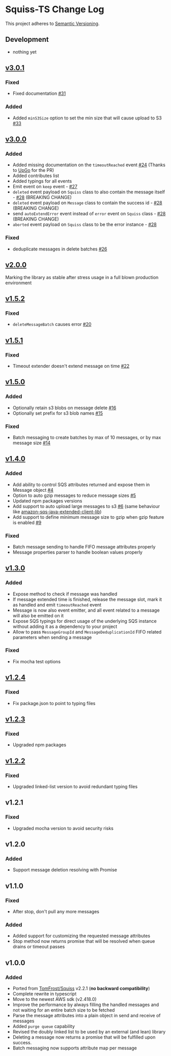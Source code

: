 # Squiss-TS Change Log
This project adheres to [Semantic Versioning](http://semver.org/).

## Development
- nothing yet

## [v3.0.1]
### Fixed
- Fixed documentation [#31](https://github.com/PruvoNet/squiss-ts/issues/31)
### Added
- Added `minS3Size` option to set the min size that will cause upload to S3 [#33](https://github.com/PruvoNet/squiss-ts/issues/33)

## [v3.0.0]
### Added
- Added missing documentation on the `timeoutReached` event [#24](https://github.com/PruvoNet/squiss-ts/issues/24) (Thanks to [UpGo](https://github.com/upugo-dev) for the PR)
- Added contributes list
- Added typings for all events
- Emit event on `keep` event - [#27](https://github.com/PruvoNet/squiss-ts/issues/27)
- `deleted` event payload on `Squiss` class to also contain the message itself - [#28](https://github.com/PruvoNet/squiss-ts/issues/28) (BREAKING CHANGE)
- `deleted` event payload on `Message` class to contain the success id - [#28](https://github.com/PruvoNet/squiss-ts/issues/28) (BREAKING CHANGE)
- send `autoExtendError` event instead of `error` event on `Squiss` class - [#28](https://github.com/PruvoNet/squiss-ts/issues/28) (BREAKING CHANGE)
- `aborted` event payload on `Squiss` class to be the error instance - [#28](https://github.com/PruvoNet/squiss-ts/issues/28)
### Fixed
- deduplicate messages in delete batches [#26](https://github.com/PruvoNet/squiss-ts/issues/26)

## [v2.0.0]
Marking the library as stable after stress usage in a full blown production environment 

## [v1.5.2]
### Fixed
- `deleteMessageBatch` causes error [#20](https://github.com/PruvoNet/squiss-ts/issues/20)

## [v1.5.1]
### Fixed
- Timeout extender doesn't extend message on time [#22](https://github.com/PruvoNet/squiss-ts/issues/22)

## [v1.5.0]
### Added
- Optionally retain s3 blobs on message delete [#16](https://github.com/PruvoNet/squiss-ts/issues/16)
- Optionally set prefix for s3 blob names [#15](https://github.com/PruvoNet/squiss-ts/issues/15)
### Fixed
- Batch messaging to create batches by max of 10 messages, or by max message size [#14](https://github.com/PruvoNet/squiss-ts/issues/14)

## [v1.4.0]
### Added
- Add ability to control SQS attributes returned and expose them in Message object [#4](https://github.com/PruvoNet/squiss-ts/issues/4)
- Option to auto gzip messages to reduce message sizes [#5](https://github.com/PruvoNet/squiss-ts/issues/5)
- Updated npm packages versions
- Add support to auto upload large messages to s3 [#6](https://github.com/PruvoNet/squiss-ts/issues/6) (same behaviour like [amazon-sqs-java-extended-client-lib](https://github.com/awslabs/amazon-sqs-java-extended-client-lib))
- Add support to define minimum message size to gzip when gzip feature is enabled [#9](https://github.com/PruvoNet/squiss-ts/issues/9)
### Fixed
- Batch message sending to handle FIFO message attributes properly
- Message properties parser to handle boolean values properly

## [v1.3.0]
### Added
- Expose method to check if message was handled
- If message extended time is finished, release the message slot, mark it as handled and emit `timeoutReached` event
- Message is now also event emitter, and all event related to a message will also be emitted on it
- Expose SQS typings for direct usage of the underlying SQS instance without adding it as a dependency to your project
- Allow to pass `MessageGroupId` and `MessageDeduplicationId` FIFO related parameters when sending a message
### Fixed
- Fix mocha test options

## [v1.2.4]
### Fixed
- Fix package.json to point to typing files

## [v1.2.3]
### Fixed
- Upgraded npm packages

## [v1.2.2]
### Fixed
- Upgraded linked-list version to avoid redundant typing files

## v1.2.1
### Fixed
- Upgraded mocha version to avoid security risks

## v1.2.0
### Added
- Support message deletion resolving with Promise

## v1.1.0
### Fixed
- After stop, don't pull any more messages
### Added
- Added support for customizing the requested message attributes
- Stop method now returns promise that will be resolved when queue drains or timeout passes

## v1.0.0
### Added
- Ported from [TomFrost/Squiss](https://www.github.com/TomFrost/Squiss) v2.2.1 (__no backward compatibility__)
- Complete rewrite in typescript
- Move to the newest AWS sdk (v2.418.0)
- Improve the performance by always filling the handled messages and not waiting for an entire batch size to be fetched
- Parse the message attributes into a plain object in send and receive of messages
- Added `purge queue` capability
- Revised the doubly linked list to be used by an external (and lean) library
- Deleting a message now returns a promise that will be fulfilled upon success.
- Batch messaging now supports attribute map per message

[v1.2.2]: https://github.com/PruvoNet/squiss-ts/compare/v1.2.1...v1.2.2
[v1.2.3]: https://github.com/PruvoNet/squiss-ts/compare/v1.2.2...v1.2.3
[v1.2.4]: https://github.com/PruvoNet/squiss-ts/compare/v1.2.3...v1.2.4
[v1.3.0]: https://github.com/PruvoNet/squiss-ts/compare/v1.2.4...v1.3.0
[v1.4.0]: https://github.com/PruvoNet/squiss-ts/compare/v1.3.0...v1.4.0
[v1.5.0]: https://github.com/PruvoNet/squiss-ts/compare/v1.4.0...v1.5.0
[v1.5.1]: https://github.com/PruvoNet/squiss-ts/compare/v1.5.0...v1.5.1
[v1.5.2]: https://github.com/PruvoNet/squiss-ts/compare/v1.5.1...v1.5.2
[v2.0.0]: https://github.com/PruvoNet/squiss-ts/compare/v1.5.2...v2.0.0
[v3.0.0]: https://github.com/PruvoNet/squiss-ts/compare/v2.0.0...v3.0.0
[v3.0.1]: https://github.com/PruvoNet/squiss-ts/compare/v3.0.0...v3.0.1
